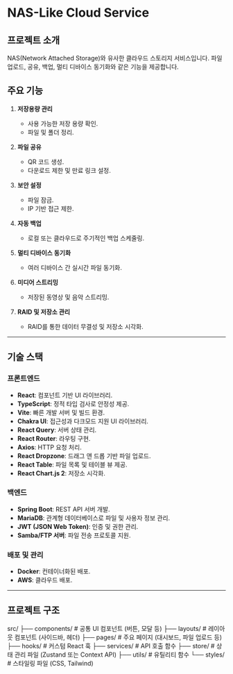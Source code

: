 # **NAS-Like Cloud Service**

## **프로젝트 소개**
NAS(Network Attached Storage)와 유사한 클라우드 스토리지 서비스입니다. 파일 업로드, 공유, 백업, 멀티 디바이스 동기화와 같은 기능을 제공합니다.

## **주요 기능**
1. **저장용량 관리**
    - 사용 가능한 저장 용량 확인.
    - 파일 및 폴더 정리.

2. **파일 공유**
    - QR 코드 생성.
    - 다운로드 제한 및 만료 링크 설정.

3. **보안 설정**
    - 파일 잠금.
    - IP 기반 접근 제한.

4. **자동 백업**
    - 로컬 또는 클라우드로 주기적인 백업 스케줄링.

5. **멀티 디바이스 동기화**
    - 여러 디바이스 간 실시간 파일 동기화.

6. **미디어 스트리밍**
    - 저장된 동영상 및 음악 스트리밍.

7. **RAID 및 저장소 관리**
    - RAID를 통한 데이터 무결성 및 저장소 시각화.

---

## **기술 스택**

### **프론트엔드**
- **React**: 컴포넌트 기반 UI 라이브러리.
- **TypeScript**: 정적 타입 검사로 안정성 제공.
- **Vite**: 빠른 개발 서버 및 빌드 환경.
- **Chakra UI**: 접근성과 다크모드 지원 UI 라이브러리.
- **React Query**: 서버 상태 관리.
- **React Router**: 라우팅 구현.
- **Axios**: HTTP 요청 처리.
- **React Dropzone**: 드래그 앤 드롭 기반 파일 업로드.
- **React Table**: 파일 목록 및 테이블 뷰 제공.
- **React Chart.js 2**: 저장소 시각화.

### **백엔드**
- **Spring Boot**: REST API 서버 개발.
- **MariaDB**: 관계형 데이터베이스로 파일 및 사용자 정보 관리.
- **JWT (JSON Web Token)**: 인증 및 권한 관리.
- **Samba/FTP 서버**: 파일 전송 프로토콜 지원.

### **배포 및 관리**
- **Docker**: 컨테이너화된 배포.
- **AWS**: 클라우드 배포.

---

## **프로젝트 구조**

src/
├── components/      # 공통 UI 컴포넌트 (버튼, 모달 등)
├── layouts/         # 레이아웃 컴포넌트 (사이드바, 헤더)
├── pages/           # 주요 페이지 (대시보드, 파일 업로드 등)
├── hooks/           # 커스텀 React 훅
├── services/        # API 호출 함수
├── store/           # 상태 관리 파일 (Zustand 또는 Context API)
├── utils/           # 유틸리티 함수
└── styles/          # 스타일링 파일 (CSS, Tailwind)
